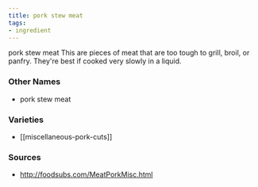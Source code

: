 ```yaml
---
title: pork stew meat
tags:
- ingredient
---
```

pork stew meat This are pieces of meat that are too tough to grill, broil, or panfry. They're best if cooked very slowly in a liquid.

### Other Names

* pork stew meat

### Varieties

* [[miscellaneous-pork-cuts]]

### Sources
* http://foodsubs.com/MeatPorkMisc.html
